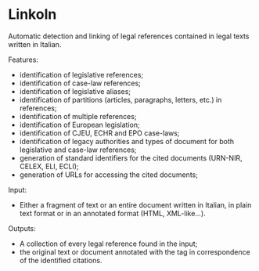 # Linkoln

Automatic detection and linking of legal references contained in legal texts written in Italian.

Features:
*  identification of legislative references;
*  identification of case-law references;
*  identification of legislative aliases;
*  identification of partitions (articles, paragraphs, letters, etc.) in references;
*  identification of multiple references;
*  identification of European legislation;
*  identification of CJEU, ECHR and EPO case-laws;
*  identification of legacy authorities and types of document for both legislative and case-law references;
*  generation of standard identifiers for the cited documents (URN-NIR, CELEX, ELI, ECLI);
*  generation of URLs for accessing the cited documents;

Input:
*  Either a fragment of text or an entire document written in Italian, in plain text format or in an annotated format (HTML, XML-like...).

Outputs:
*  A collection of every legal reference found in the input;
*  the original text or document annotated with the <a> tag in correspondence of the identified citations.

